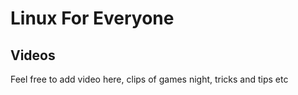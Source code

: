
# Linux For Everyone

## Videos

Feel free to add video here, clips of games night, tricks and tips etc
